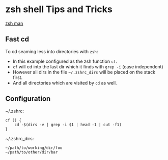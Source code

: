 # zsh shell Tips and Tricks

[zsh man](https://zsh.sourceforge.io/Doc/zsh_a4.pdf)

## Fast cd
To cd seaming less into directories with ```zsh```:

- In this example configured as the zsh function ```cf```.
- ```cf``` will cd into the last dir which it finds with ```grep -i``` (case independent)
- However all dirs in the file ```~/.zshrc_dirs``` will be placed on the stack first.
- And all directories which are visited by ```cd``` as well.

## Configuration
~/.zshrc:
```
cf () {
	cd -$(dirs -v | grep -i $1 | head -1 | cut -f1)
}
```

~/.zshrc_dirs:
```
~/path/to/working/dir/foo
~/path/to/other/dir/bar
``` 




